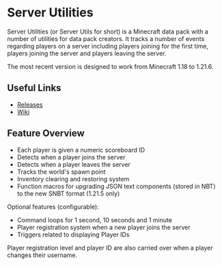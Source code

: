 # Server Utilities
Server Utilities (or Server Utils for short) is a Minecraft data pack with a number of utilities for data pack creators. It tracks a number of events regarding players on a server including players joining for the first time, players joining the server and players leaving the server.

The most recent version is designed to work from Minecraft 1.18 to 1.21.6.

## Useful Links
- [Releases](https://github.com/ZacNVR/server-utils/releases)
- [Wiki](https://github.com/ZacNVR/server-utils/wiki)

## Feature Overview
- Each player is given a numeric scoreboard ID
- Detects when a player joins the server
- Detects when a player leaves the server
- Tracks the world's spawn point
- Inventory clearing and restoring system
- Function macros for upgrading JSON text components (stored in NBT) to the new SNBT format (1.21.5 only)

Optional features (configurable):
- Command loops for 1 second, 10 seconds and 1 minute
- Player registration system when a new player joins the server
- Triggers related to displaying Player IDs

Player registration level and player ID are also carried over when a player changes their username.
